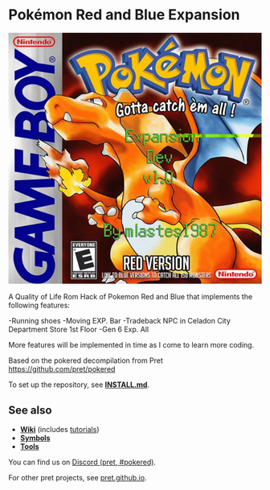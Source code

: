 # Pokémon Red and Blue Expansion

![ScreenShot](pokered-expansion-dev-box-art.jpg)

A Quality of Life Rom Hack of Pokemon Red and Blue that implements the following features:

-Running shoes
-Moving EXP. Bar
-Tradeback NPC in Celadon City Department Store 1st Floor
-Gen 6 Exp. All

More features will be implemented in time as I come to learn more coding.

Based on the pokered decompilation from Pret https://github.com/pret/pokered

To set up the repository, see [**INSTALL.md**](INSTALL.md).


## See also

- [**Wiki**][wiki] (includes [tutorials][tutorials])
- [**Symbols**][symbols]
- [**Tools**][tools]

You can find us on [Discord (pret, #pokered)](https://discord.gg/d5dubZ3).

For other pret projects, see [pret.github.io](https://pret.github.io/).

[wiki]: https://github.com/pret/pokered/wiki
[tutorials]: https://github.com/pret/pokered/wiki/Tutorials
[symbols]: https://github.com/pret/pokered/tree/symbols
[tools]: https://github.com/pret/gb-asm-tools
[ci]: https://github.com/pret/pokered/actions
[ci-badge]: https://github.com/pret/pokered/actions/workflows/main.yml/badge.svg
